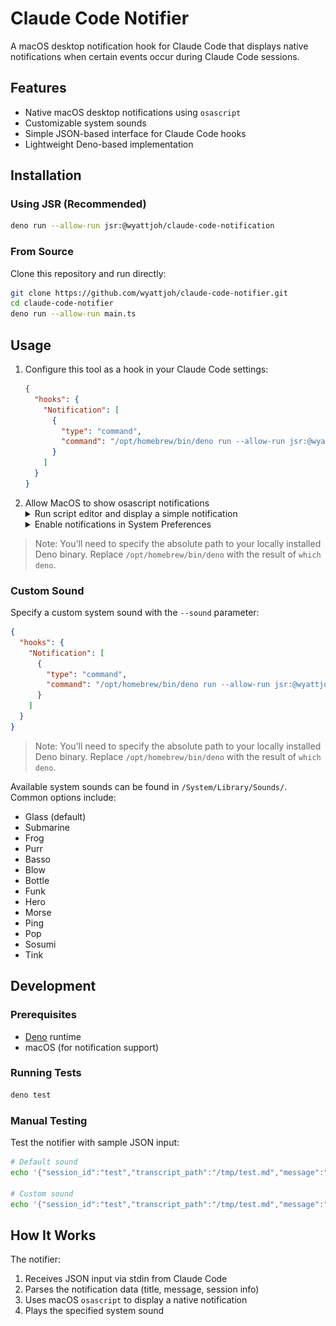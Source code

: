 # Claude Code Notifier

A macOS desktop notification hook for Claude Code that displays native
notifications when certain events occur during Claude Code sessions.

## Features

- Native macOS desktop notifications using `osascript`
- Customizable system sounds
- Simple JSON-based interface for Claude Code hooks
- Lightweight Deno-based implementation

## Installation

### Using JSR (Recommended)

```bash
deno run --allow-run jsr:@wyattjoh/claude-code-notification
```

### From Source

Clone this repository and run directly:

```bash
git clone https://github.com/wyattjoh/claude-code-notifier.git
cd claude-code-notifier
deno run --allow-run main.ts
```

## Usage

1. Configure this tool as a hook in your Claude Code settings:
   ```json
   {
     "hooks": {
       "Notification": [
         {
           "type": "command",
           "command": "/opt/homebrew/bin/deno run --allow-run jsr:@wyattjoh/claude-code-notification"
         }
       ]
     }
   }
   ```
2. Allow MacOS to show osascript notifications
   <details>
    <summary>Run script editor and display a simple notification</summary>
    <img src="./img/script-editor.png" alt="Generate a test notification from the script editor" />
    </details>
    <details>
    <summary>Enable notifications in System Preferences</summary>
    <img src="./img/allow-notifications.png" alt="Allow notifications from script editor" />
    </details>

> Note: You'll need to specify the absolute path to your locally installed Deno
> binary. Replace `/opt/homebrew/bin/deno` with the result of `which deno`.

### Custom Sound

Specify a custom system sound with the `--sound` parameter:

```json
{
  "hooks": {
    "Notification": [
      {
        "type": "command",
        "command": "/opt/homebrew/bin/deno run --allow-run jsr:@wyattjoh/claude-code-notification --sound Submarine"
      }
    ]
  }
}
```

> Note: You'll need to specify the absolute path to your locally installed Deno
> binary. Replace `/opt/homebrew/bin/deno` with the result of `which deno`.

Available system sounds can be found in `/System/Library/Sounds/`. Common
options include:

- Glass (default)
- Submarine
- Frog
- Purr
- Basso
- Blow
- Bottle
- Funk
- Hero
- Morse
- Ping
- Pop
- Sosumi
- Tink

## Development

### Prerequisites

- [Deno](https://deno.land/) runtime
- macOS (for notification support)

### Running Tests

```bash
deno test
```

### Manual Testing

Test the notifier with sample JSON input:

```bash
# Default sound
echo '{"session_id":"test","transcript_path":"/tmp/test.md","message":"Test message","title":"Test"}' | deno run --allow-run main.ts

# Custom sound
echo '{"session_id":"test","transcript_path":"/tmp/test.md","message":"Test message","title":"Test"}' | deno run --allow-run main.ts --sound Submarine
```

## How It Works

The notifier:

1. Receives JSON input via stdin from Claude Code
2. Parses the notification data (title, message, session info)
3. Uses macOS `osascript` to display a native notification
4. Plays the specified system sound
